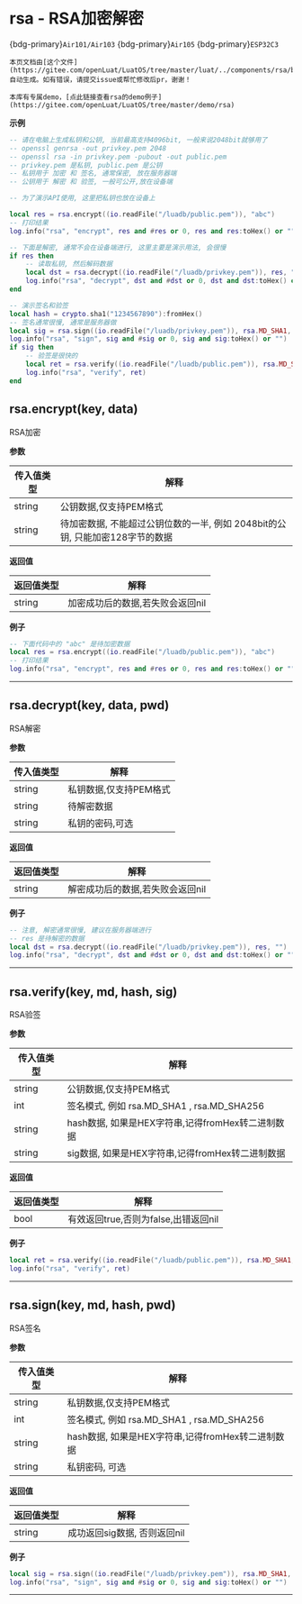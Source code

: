 # rsa - RSA加密解密

{bdg-primary}`Air101/Air103` {bdg-primary}`Air105` {bdg-primary}`ESP32C3`

```{note}
本页文档由[这个文件](https://gitee.com/openLuat/LuatOS/tree/master/luat/../components/rsa/binding/luat_lib_rsa.c)自动生成。如有错误，请提交issue或帮忙修改后pr，谢谢！
```

```{tip}
本库有专属demo，[点此链接查看rsa的demo例子](https://gitee.com/openLuat/LuatOS/tree/master/demo/rsa)
```

**示例**

```lua
-- 请在电脑上生成私钥和公钥, 当前最高支持4096bit, 一般来说2048bit就够用了
-- openssl genrsa -out privkey.pem 2048
-- openssl rsa -in privkey.pem -pubout -out public.pem
-- privkey.pem 是私钥, public.pem 是公钥
-- 私钥用于 加密 和 签名, 通常保密, 放在服务器端
-- 公钥用于 解密 和 验签, 一般可公开,放在设备端

-- 为了演示API使用, 这里把私钥也放在设备上

local res = rsa.encrypt((io.readFile("/luadb/public.pem")), "abc")
-- 打印结果
log.info("rsa", "encrypt", res and #res or 0, res and res:toHex() or "")

-- 下面是解密, 通常不会在设备端进行, 这里主要是演示用法, 会很慢
if res then
    -- 读取私钥, 然后解码数据
    local dst = rsa.decrypt((io.readFile("/luadb/privkey.pem")), res, "")
    log.info("rsa", "decrypt", dst and #dst or 0, dst and dst:toHex() or "")
end

-- 演示签名和验签
local hash = crypto.sha1("1234567890"):fromHex()
-- 签名通常很慢, 通常是服务器做
local sig = rsa.sign((io.readFile("/luadb/privkey.pem")), rsa.MD_SHA1, hash, "")
log.info("rsa", "sign", sig and #sig or 0, sig and sig:toHex() or "")
if sig then
    -- 验签是很快的
    local ret = rsa.verify((io.readFile("/luadb/public.pem")), rsa.MD_SHA1, hash, sig)
    log.info("rsa", "verify", ret)
end

```

## rsa.encrypt(key, data)

RSA加密

**参数**

|传入值类型|解释|
|-|-|
|string|公钥数据,仅支持PEM格式|
|string|待加密数据, 不能超过公钥位数的一半, 例如 2048bit的公钥, 只能加密128字节的数据|

**返回值**

|返回值类型|解释|
|-|-|
|string|加密成功后的数据,若失败会返回nil|

**例子**

```lua
-- 下面代码中的 "abc" 是待加密数据
local res = rsa.encrypt((io.readFile("/luadb/public.pem")), "abc")
-- 打印结果
log.info("rsa", "encrypt", res and #res or 0, res and res:toHex() or "")

```

---

## rsa.decrypt(key, data, pwd)

RSA解密

**参数**

|传入值类型|解释|
|-|-|
|string|私钥数据,仅支持PEM格式|
|string|待解密数据|
|string|私钥的密码,可选|

**返回值**

|返回值类型|解释|
|-|-|
|string|解密成功后的数据,若失败会返回nil|

**例子**

```lua
-- 注意, 解密通常很慢, 建议在服务器端进行
-- res 是待解密的数据
local dst = rsa.decrypt((io.readFile("/luadb/privkey.pem")), res, "")
log.info("rsa", "decrypt", dst and #dst or 0, dst and dst:toHex() or "")

```

---

## rsa.verify(key, md, hash, sig)

RSA验签

**参数**

|传入值类型|解释|
|-|-|
|string|公钥数据,仅支持PEM格式|
|int|签名模式, 例如 rsa.MD_SHA1 , rsa.MD_SHA256|
|string|hash数据, 如果是HEX字符串,记得fromHex转二进制数据|
|string|sig数据, 如果是HEX字符串,记得fromHex转二进制数据|

**返回值**

|返回值类型|解释|
|-|-|
|bool|有效返回true,否则为false,出错返回nil|

**例子**

```lua
local ret = rsa.verify((io.readFile("/luadb/public.pem")), rsa.MD_SHA1, hash, sig)
log.info("rsa", "verify", ret)

```

---

## rsa.sign(key, md, hash, pwd)

RSA签名

**参数**

|传入值类型|解释|
|-|-|
|string|私钥数据,仅支持PEM格式|
|int|签名模式, 例如 rsa.MD_SHA1 , rsa.MD_SHA256|
|string|hash数据, 如果是HEX字符串,记得fromHex转二进制数据|
|string|私钥密码, 可选|

**返回值**

|返回值类型|解释|
|-|-|
|string|成功返回sig数据, 否则返回nil|

**例子**

```lua
local sig = rsa.sign((io.readFile("/luadb/privkey.pem")), rsa.MD_SHA1, hash, "")
log.info("rsa", "sign", sig and #sig or 0, sig and sig:toHex() or "")

```

---

